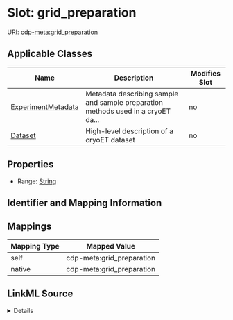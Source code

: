 

# Slot: grid_preparation

URI: [cdp-meta:grid_preparation](metadatagrid_preparation)



<!-- no inheritance hierarchy -->





## Applicable Classes

| Name | Description | Modifies Slot |
| --- | --- | --- |
| [ExperimentMetadata](ExperimentMetadata.md) | Metadata describing sample and sample preparation methods used in a cryoET da... |  no  |
| [Dataset](Dataset.md) | High-level description of a cryoET dataset |  no  |







## Properties

* Range: [String](String.md)





## Identifier and Mapping Information








## Mappings

| Mapping Type | Mapped Value |
| ---  | ---  |
| self | cdp-meta:grid_preparation |
| native | cdp-meta:grid_preparation |




## LinkML Source

<details>
```yaml
name: grid_preparation
alias: grid_preparation
domain_of:
- ExperimentMetadata
- Dataset
range: string

```
</details>
